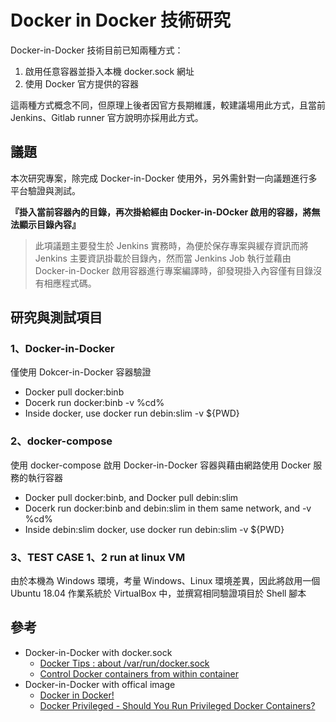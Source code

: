 # Docker in Docker 技術研究

Docker-in-Docker 技術目前已知兩種方式：

1. 啟用任意容器並掛入本機 docker.sock 網址
2. 使用 Docker 官方提供的容器

這兩種方式概念不同，但原理上後者因官方長期維護，較建議場用此方式，且當前 Jenkins、Gitlab runner 官方說明亦採用此方式。

## 議題

本次研究專案，除完成 Docker-in-Docker 使用外，另外需針對一向議題進行多平台驗證與測試。

**『掛入當前容器內的目錄，再次掛給經由 Docker-in-DOcker 啟用的容器，將無法顯示目錄內容』**
> 此項議題主要發生於 Jenkins 實務時，為便於保存專案與緩存資訊而將 Jenkins 主要資訊掛載於目錄內，然而當 Jenkins Job 執行並藉由 Docker-in-Docker 啟用容器進行專案編譯時，卻發現掛入內容僅有目錄沒有相應程式碼。

## 研究與測試項目

### 1、Docker-in-Docker

僅使用 Dokcer-in-Docker 容器驗證

+ Docker pull docker:binb
+ Docerk run docker:binb -v %cd%
+ Inside docker, use docker run debin:slim -v ${PWD}

### 2、docker-compose

使用 docker-compose 啟用 Docker-in-Docker 容器與藉由網路使用 Docker 服務的執行容器

+ Docker pull docker:binb, and Docker pull debin:slim
+ Docerk run docker:binb and debin:slim in them same network, and -v %cd%
+ Inside debin:slim docker, use docker run debin:slim -v ${PWD}

### 3、TEST CASE 1、2 run at linux VM

由於本機為 Windows 環境，考量 Windows、Linux 環境差異，因此將啟用一個 Ubuntu 18.04 作業系統於 VirtualBox 中，並撰寫相同驗證項目於 Shell 腳本

## 參考

+ Docker-in-Docker with docker.sock
    - [Docker Tips : about /var/run/docker.sock](https://betterprogramming.pub/about-var-run-docker-sock-3bfd276e12fd)
    - [Control Docker containers from within container](https://fredrikaverpil.github.io/2018/12/14/control-docker-containers-from-within-container/)
+ Docker-in-Docker with offical image
    - [Docker in Docker!](https://hub.docker.com/_/docker)
    - [Docker Privileged - Should You Run Privileged Docker Containers?](https://phoenixnap.com/kb/docker-privileged)
